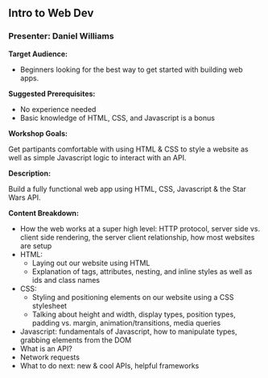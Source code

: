 ## Intro to Web Dev
### Presenter: Daniel Williams

**Target Audience:** 
- Beginners looking for the best way to get started with building web apps.

**Suggested Prerequisites:** 
- No experience needed
- Basic knowledge of HTML, CSS, and Javascript is a bonus
 
**Workshop Goals:**

Get partipants comfortable with using HTML & CSS to style a website as well as simple Javascript logic to interact with an API.

**Description:**

Build a fully functional web app using HTML, CSS, Javascript & the Star Wars API.

**Content Breakdown:**
- How the web works at a super high level: HTTP protocol, server side vs. client side rendering, the server client relationship, how most websites are setup
- HTML: 
    - Laying out our website using HTML
    - Explanation of tags, attributes, nesting, and inline styles as well as ids and class names
- CSS: 
    - Styling and positioning elements on our website using a CSS stylesheet
    - Talking about height and width, display types, position types, padding vs. margin, animation/transitions, media queries
- Javascript: fundamentals of Javascript, how to manipulate types, grabbing elements from the DOM
- What is an API? 
- Network requests
- What to do next: new & cool APIs, helpful frameworks
